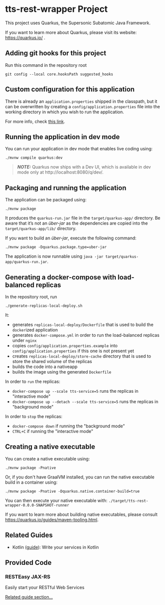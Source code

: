 # tts-rest-wrapper Project

This project uses Quarkus, the Supersonic Subatomic Java Framework.

If you want to learn more about Quarkus, please visit its website: https://quarkus.io/ .


## Adding git hooks for this project

Run this command in the repository root
```shell script
git config --local core.hooksPath suggested_hooks
```


## Custom configuration for this application

There is already an `application.properties` shipped in the classpath, but it can be overwritten
by creating a `config/application.properties` file into the working directory in which you wish to run the application.

For more info, check [this link](https://quarkus.io/guides/config-reference#configuration-sources).


## Running the application in dev mode

You can run your application in dev mode that enables live coding using:
```shell script
./mvnw compile quarkus:dev
```

> **_NOTE:_**  Quarkus now ships with a Dev UI, which is available in dev mode only at http://localhost:8080/q/dev/.


## Packaging and running the application

The application can be packaged using:
```shell script
./mvnw package
```
It produces the `quarkus-run.jar` file in the `target/quarkus-app/` directory.
Be aware that it’s not an _über-jar_ as the dependencies are copied into the `target/quarkus-app/lib/` directory.

If you want to build an _über-jar_, execute the following command:
```shell script
./mvnw package -Dquarkus.package.type=uber-jar
```

The application is now runnable using `java -jar target/quarkus-app/quarkus-run.jar`.


## Generating a docker-compose with load-balanced replicas

In the repository root, run
```shell script
./generate-replicas-local-deploy.sh
```

It:
- generates `replicas-local-deploy/Dockerfile` that is used to build the `docker`ized application
- generates `docker-compose.yml` in order to run the load-balanced replicas under `nginx` 
- copies `config/application.properties.example` into `config/application.properties` if this one is not present yet
- creates `replicas-local-deploy/store-cache` directory that is used to store the shared volume of the replicas
- builds the code into a nativeapp
- builds the image using the generated `Dockerfile`

In order to `run` the replicas:
- `docker-compose up --scale tts-service=5` runs the replicas in "interactive mode"
- `docker-compose up --detach --scale tts-service=5` runs the replicas in "background mode"

In order to `stop` the replicas:
- `docker-compose down` if running the "background mode"
- `CTRL+C` if running the "interactive mode"


## Creating a native executable

You can create a native executable using: 
```shell script
./mvnw package -Pnative
```

Or, if you don't have GraalVM installed, you can run the native executable build in a container using: 
```shell script
./mvnw package -Pnative -Dquarkus.native.container-build=true
```

You can then execute your native executable with: `./target/tts-rest-wrapper-0.0.0-SNAPSHOT-runner`

If you want to learn more about building native executables, please consult https://quarkus.io/guides/maven-tooling.html.


## Related Guides

- Kotlin ([guide](https://quarkus.io/guides/kotlin)): Write your services in Kotlin


## Provided Code

### RESTEasy JAX-RS

Easily start your RESTful Web Services

[Related guide section...](https://quarkus.io/guides/getting-started#the-jax-rs-resources)
